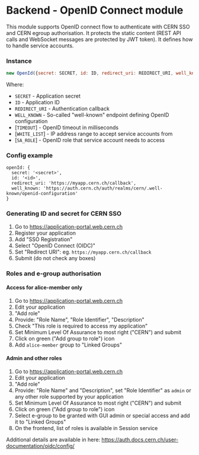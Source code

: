# Backend - OpenID Connect module
This module supports OpenID connect flow to authenticate with CERN SSO and CERN egroup authorisation.
It protects the static content (REST API calls and WebSocket messages are protected by JWT token).
It defines how to handle service accounts.

### Instance
```js
new OpenId({secret: SECRET, id: ID, redirect_uri: REDIRECT_URI, well_known: WELL_KNOWN[, timeout: TIMEOUT, white_list: WHITE_LIST, sa_role: SA_ROLE]});
```
Where:
   * `SECRET` - Application secret
   * `ID` - Application ID
   * `REDIRECT_URI` - Authentication callback
   * `WELL_KNOWN` - So-called "well-known" endpoint defining OpenID configuration
   * [`TIMEOUT`] - OpenID timeout in milliseconds
   * [`WHITE_LIST`] - IP address range to accept service accounts from
   * [`SA_ROLE`] - OpenID role that service account needs to access

### Config example
```
openId: {
  secret: '<secret>',
  id: '<id>',
  redirect_uri: 'https://myapp.cern.ch/callback',
  well_known: 'https://auth.cern.ch/auth/realms/cern/.well-known/openid-configuration'
}
```

### Generating ID and secret for CERN SSO
1. Go to https://application-portal.web.cern.ch
2. Register your application
3. Add "SSO Registration"
4. Select "OpenID Connect (OIDC)"
5. Set "Redirect URI": eg. `https://myapp.cern.ch/callback`
6. Submit (do not check any boxes)

### Roles and e-group authorisation

#### Access for alice-member only
1. Go to https://application-portal.web.cern.ch
2. Edit your application
3. "Add role"
4. Provide: "Role Name", "Role Identifier", "Description"
5. Check "This role is required to access my application"
6. Set Minimum Level Of Assurance to most right ("CERN") and submit
7. Click on green ("Add group to role") icon
8. Add `alice-member` group to "Linked Groups"

#### Admin and other roles
1. Go to https://application-portal.web.cern.ch
2. Edit your application
3. "Add role"
4. Provide: "Role Name" and "Description", set "Role Identifier" as `admin` or any other role supported by your application
5. Set Minimum Level Of Assurance to most right ("CERN") and submit
6. Click on green ("Add group to role") icon
7. Select e-group to be granted with GUI admin or special access and add it to "Linked Groups"
8. On the frontend, list of roles is available in Session service


Additional details are available in here: https://auth.docs.cern.ch/user-documentation/oidc/config/
